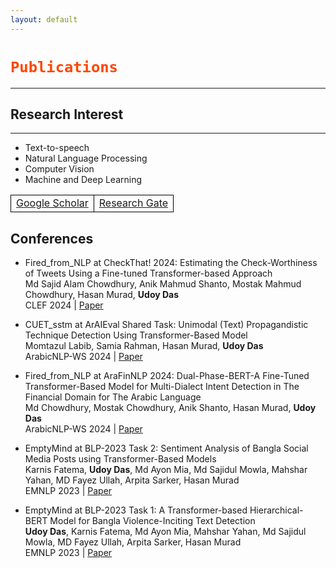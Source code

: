 ```yaml
---
layout: default
---
```

<style>
th, td {
  border: 1px solid black;
  border-radius: 10px;
}    
</style>


<h1><code style="color: orangered">Publications</code></h1>

---
## Research Interest
---
* Text-to-speech
* Natural Language Processing
* Computer Vision
* Machine and Deep Learning

<!-- |[Google Scholar](https://scholar.google.com/citations?user=VLDlaZ4AAAAJ&hl=en)|[Research Gate](https://www.researchgate.net/profile/Udoy-Das-2)|  -->


<table>
<tr> 
<td><a href="https://scholar.google.com/citations?user=VLDlaZ4AAAAJ&hl=en">Google Scholar</a></td>
<td><a href="https://www.researchgate.net/profile/Udoy-Das-2">Research Gate</a></td>
</tr>
</table>

## Conferences
* Fired_from_NLP at CheckThat! 2024: Estimating the Check-Worthiness of Tweets Using a Fine-tuned Transformer-based Approach <br>
Md Sajid Alam Chowdhury, Anik Mahmud Shanto, Mostak Mahmud Chowdhury, Hasan Murad, **Udoy Das** <br>
CLEF 2024 | [Paper](https://ceur-ws.org/Vol-3740/paper-34.pdf)

* CUET_sstm at ArAIEval Shared Task: Unimodal (Text) Propagandistic Technique Detection Using Transformer-Based Model <br>
Momtazul Labib, Samia Rahman, Hasan Murad, **Udoy Das** <br>
ArabicNLP-WS 2024 | [Paper](https://aclanthology.org/2024.arabicnlp-1.52/)

* Fired_from_NLP at AraFinNLP 2024: Dual-Phase-BERT-A Fine-Tuned Transformer-Based Model for Multi-Dialect Intent Detection in The Financial Domain for The Arabic Language <br>
Md Chowdhury, Mostak Chowdhury, Anik Shanto, Hasan Murad, **Udoy Das** <br>
ArabicNLP-WS 2024 | [Paper](https://aclanthology.org/2024.arabicnlp-1.36/)

* EmptyMind at BLP-2023 Task 2: Sentiment Analysis of Bangla Social Media Posts using Transformer-Based Models <br>
Karnis Fatema, **Udoy Das**, Md Ayon Mia, Md Sajidul Mowla, Mahshar Yahan, MD Fayez Ullah, Arpita Sarker, Hasan Murad <br>
EMNLP 2023 | [Paper](https://aclanthology.org/2023.banglalp-1.39/)

* EmptyMind at BLP-2023 Task 1: A Transformer-based Hierarchical-BERT Model for Bangla Violence-Inciting Text Detection <br>
**Udoy Das**, Karnis Fatema, Md Ayon Mia, Mahshar Yahan, Md Sajidul Mowla, MD Fayez Ullah, Arpita Sarker, Hasan Murad <br>
EMNLP 2023 | [Paper](https://aclanthology.org/2023.banglalp-1.19/)
